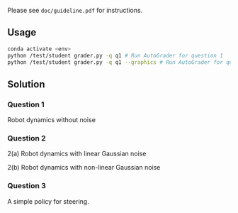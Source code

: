 Please see `doc/guideline.pdf` for instructions.

## Usage
```bash
conda activate <env>
python /test/student grader.py -q q1 # Run AutoGrader for question 1
python /test/student grader.py -q q1 --graphics # Run AutoGrader for question 1 with graphics
```

## Solution

### Question 1
Robot dynamics without noise

### Question 2
2(a)
Robot dynamics with linear Gaussian noise

2(b)
Robot dynamics with non-linear Gaussian noise

### Question 3
A simple policy for steering.

